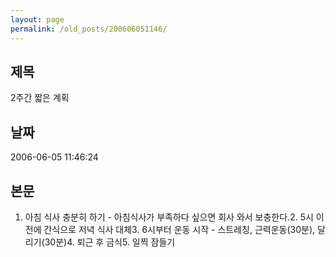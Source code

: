 ```yaml
---
layout: page
permalink: /old_posts/200606051146/
---
```


## 제목
2주간 짧은 계획

## 날짜
2006-06-05 11:46:24

## 본문
1. 아침 식사 충분히 하기 - 아침식사가 부족하다 싶으면 회사 와서 보충한다.2. 5시 이전에 간식으로 저녁 식사 대체3. 6시부터 운동 시작 - 스트레칭, 근력운동(30분), 달리기(30분)4. 퇴근 후 금식5. 일찍 잠들기